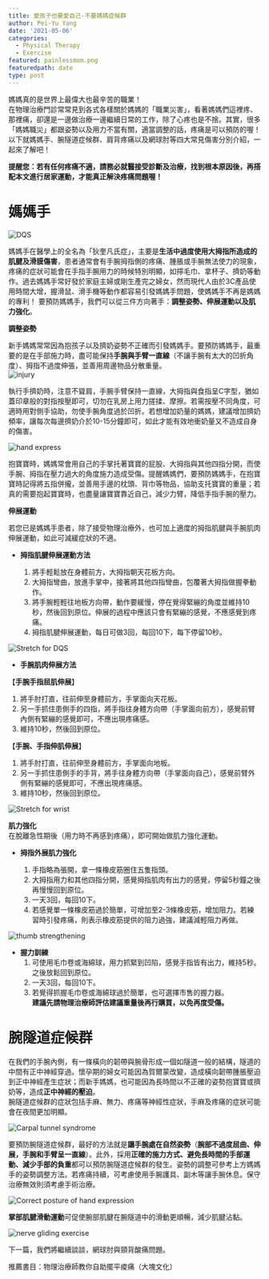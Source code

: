 ```yaml
---
title: 愛孩子也要愛自己-不要媽媽症候群
author: Pei-Yu Yang
date: '2021-05-06'
categories:
  - Physical Therapy
  - Exercise
featured: painlessmom.png
featuredpath: date
type: post
---
```

  
  媽媽真的是世界上最偉大也最辛苦的職業！  
  在物理治療門診常常見到各式各樣關於媽媽的「職業災害」，看著媽媽們這裡疼、那裡痛，卻還是一邊做治療一邊繼續日常的工作，除了心疼也是不捨。其實，很多「媽媽職災」都跟姿勢以及用力不當有關，適當調整的話，疼痛是可以預防的喔！以下就媽媽手、腕隧道症候群、肩背疼痛以及網球肘等四大常見傷害分別介紹，一起來了解吧！  
  
**提醒您：若有任何疼痛不適，請務必就醫接受診斷及治療，找到根本原因後，再搭配本文進行居家運動，才能真正解決疼痛問題喔！**  
  
# 媽媽手  

![DQS](DQS.jpg)   

媽媽手在醫學上的全名為「狄奎凡氏症」，主要是**生活中過度使用大拇指所造成的肌腱及滑膜傷害**，患者通常會有手腕拇指側的疼痛、腫脹或手腕無法使力的現象，疼痛的症狀可能會在手指手腕用力的時候特別明顯，如擰毛巾、拿杯子、擠奶等動作。過去媽媽手常好發於家庭主婦或剛生產完之婦女，然而現代人由於3C產品使用時間大增，握滑鼠、滑手機等動作都容易引發媽媽手問題，使媽媽手不再是媽媽的專利！
要預防媽媽手，我們可以從三件方向著手：**調整姿勢、伸展運動以及肌力強化**。  
  
**調整姿勢**  

新手媽媽常常因為抱孩子以及擠奶姿勢不正確而引發媽媽手。要預防媽媽手，最重要的是在手部施力時，盡可能保持**手腕與手臂一直線**（不讓手腕有太大的凹折角度）、拇指不過度伸張，並善用周邊物品分散重量。  
![injury](injury.jpg)   

執行手擠奶時，注意不聳肩，手腕手臂保持一直線，大拇指與食指呈C字型，猶如蓋印章般的對指按壓即可，切勿在乳房上用力搓揉、摩擦。若需按壓不同角度，可適時用對側手協助，勿使手腕角度過於凹折。若想增加奶量的媽媽，建議增加擠奶頻率，讓每次每邊擠奶介於10-15分鐘即可，如此才能有效地衝奶量又不造成自身的傷害。  
  
![hand express](handexpress.jpg)   

抱寶寶時，媽媽常會用自己的手掌托著寶寶的屁股、大拇指與其他四指分開，而使手腕、拇指在壓力過大的角度施力造成受傷。提醒媽媽們，要預防媽媽手，在抱寶寶時記得將五指併攏，並善用手邊的枕頭、背巾等物品，協助支托寶寶的重量；若真的需要抱起寶寶時，也盡量讓寶寶靠近自己，減少力臂，降低手指手腕的壓力。
    

**伸展運動**    
  
若您已是媽媽手患者，除了接受物理治療外，也可加上適度的拇指肌腱與手腕肌肉伸展運動，如此可減緩症狀的不適。    

+ **拇指肌腱伸展運動方法**  

  1. 將手輕鬆放在身體前方，大拇指朝天花板方向。  
  2. 大拇指彎曲，放進手掌中，接著將其他四指彎曲，包覆著大拇指做握拳動作。  
  3. 將手腕輕輕往地板方向帶，動作要緩慢，停在覺得緊繃的角度並維持10秒，然後回到原位。伸展的過程中應該只會有緊繃的感覺，不應感覺到疼痛。    
  4. 拇指肌腱伸展運動，每日可做3回，每回10下，每下停留10秒。    
  
 ![Stretch for DQS](DQSstretch.jpg)    
    
+ **手腕肌肉伸展方法**     

【**手腕手指屈肌伸展**】  
  1. 將手肘打直，往前伸至身體前方，手掌面向天花板。  
  2. 另一手抓住患側手的四指，將手指往身體方向帶（手掌面向前方），感覺前臂內側有緊繃的感覺即可，不應出現疼痛感。  
  3. 維持10秒，然後回到原位。  
  
【**手腕、手指伸肌伸展**】  
  1. 將手肘打直，往前伸至身體前方，手掌面向地板。  
  2. 另一手抓住患側手的手背，將手往身體方向帶（手掌面向自己），感覺前臂外側有緊繃的感覺即可，不應出現疼痛感。  
  3. 維持10秒，然後回到原位。  
  
 ![Stretch for wrist](wriststretch.jpg)  
  
**肌力強化**    
  在脫離急性期後（用力時不再感到疼痛），即可開始做肌力強化運動。    

+ **拇指外展肌力強化**  

  1. 手指略為張開，拿一條橡皮筋圈住五隻指頭。  
  2. 大拇指用力和其他四指分開，感覺拇指肌肉有出力的感覺，停留5秒鐘之後再慢慢回到原位。  
  3. 一天3回，每回10下。  
  4. 若感覺單一條橡皮筋過於簡單，可增加至2-3條橡皮筋，增加阻力。若練習時引發疼痛，則表示橡皮筋提供的阻力過強，建議減輕阻力再做。  
  
 ![thumb strengthening](fingerstrength.jpg)   
 
+ **握力訓練**  
  1. 可使用毛巾卷或海綿球，用力抓緊到凹陷，感覺手指皆有出力，維持5秒。之後放鬆回到原位。  
  2. 一天3回，每回10下。  
  3. 若覺得抓握毛巾卷或海綿球過於簡單，也可選擇市售的握力器。  
  **建議先請物理治療師評估建議重量後再行購買，以免再度受傷。**  
  
 
# 腕隧道症候群  
在我們的手腕內側，有一條橫向的韌帶與腕骨形成一個如隧道一般的結構，隧道的中間有正中神經穿過。懷孕期的婦女可能因為賀爾蒙改變，造成橫向韌帶腫脹壓迫到正中神經產生症狀；而新手媽媽，也可能因為長時間以不正確的姿勢抱寶寶或擠奶等，造成**正中神經的壓迫**。  
腕隧道症候群的症狀包括手麻、無力、疼痛等神經性症狀，手麻及疼痛的症狀可能會在夜間更加明顯。  

 ![Carpal tunnel syndrome](CTS.jpg)   
 
 要預防腕隧道症候群，最好的方法就是**讓手腕處在自然姿勢**（**腕部不過度屈曲、伸展，手腕和手臂呈一直線**）。此外，採用**正確的施力方式、避免長時間的手部運動、減少手部的負重**都可以預防腕隧道症候群的發生。姿勢的調整可參考上方媽媽手的姿勢調整方法。若疼痛持續，可考慮使用手腕護具、副木等讓手腕休息。保守治療無效則須考慮手術治療。  
 
 ![Correct posture of hand expression](handexpress.jpg)   
 
**掌部肌腱滑動運動**可促使腕部肌腱在腕隧道中的滑動更順暢，減少肌腱沾黏。  

 ![nerve gliding exercise](nerveglide.jpg)  
 
 下一篇，我們將繼續談談，網球肘與頸背酸痛問題。  
  
推薦書目：物理治療師教你自助擺平痠痛（大塊文化）

 



